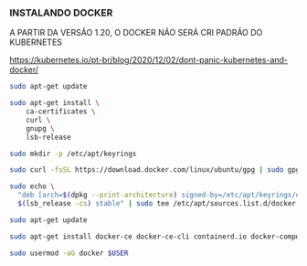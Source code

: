 ### INSTALANDO DOCKER

A PARTIR DA VERSÃO 1.20, O DOCKER NÃO SERÁ CRI PADRÃO DO KUBERNETES

https://kubernetes.io/pt-br/blog/2020/12/02/dont-panic-kubernetes-and-docker/


```bash
sudo apt-get update

sudo apt-get install \
    ca-certificates \
    curl \
    gnupg \
    lsb-release

sudo mkdir -p /etc/apt/keyrings

sudo curl -fsSL https://download.docker.com/linux/ubuntu/gpg | sudo gpg --dearmor -o /etc/apt/keyrings/docker.gpg

sudo echo \
  "deb [arch=$(dpkg --print-architecture) signed-by=/etc/apt/keyrings/docker.gpg] https://download.docker.com/linux/ubuntu \
  $(lsb_release -cs) stable" | sudo tee /etc/apt/sources.list.d/docker.list > /dev/null

sudo apt-get update

sudo apt-get install docker-ce docker-ce-cli containerd.io docker-compose-plugin

sudo usermod -aG docker $USER
```
